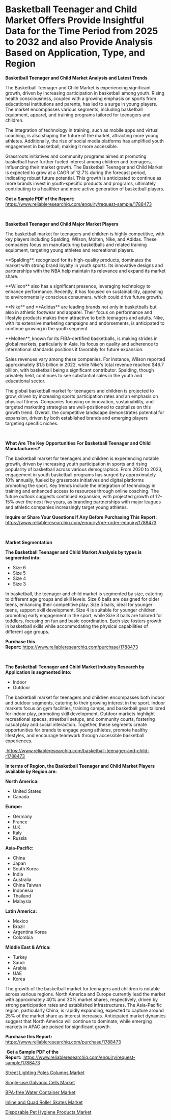 <p><h1>Basketball Teenager and Child Market Offers Provide Insightful Data for the Time Period from 2025 to 2032 and also Provide Analysis Based on Application, Type, and Region</h1></p><p><strong>Basketball Teenager and Child Market Analysis and Latest Trends</strong></p>
<p><p>The Basketball Teenager and Child Market is experiencing significant growth, driven by increasing participation in basketball among youth. Rising health consciousness, coupled with a growing emphasis on sports from educational institutions and parents, has led to a surge in young players. The market encompasses various segments, including basketball equipment, apparel, and training programs tailored for teenagers and children. </p><p>The integration of technology in training, such as mobile apps and virtual coaching, is also shaping the future of the market, attracting more young athletes. Additionally, the rise of social media platforms has amplified youth engagement in basketball, making it more accessible. </p><p>Grassroots initiatives and community programs aimed at promoting basketball have further fueled interest among children and teenagers, influencing their market growth. The Basketball Teenager and Child Market is expected to grow at a CAGR of 12.7% during the forecast period, indicating robust future potential. This growth is anticipated to continue as more brands invest in youth-specific products and programs, ultimately contributing to a healthier and more active generation of basketball players.</p></p>
<p><strong>Get a Sample PDF of the Report:&nbsp;</strong> <a href="https://www.reliableresearchiq.com/enquiry/request-sample/1788473?utm_campaign=1121&utm_medium=2&utm_source=Github&utm_content=ia&utm_term=09022025&utm_id=basketball-teenager-and-child">https://www.reliableresearchiq.com/enquiry/request-sample/1788473</a></p>
<p>&nbsp;</p>
<p><strong>Basketball Teenager and Child Major Market Players</strong></p>
<p><p>The basketball market for teenagers and children is highly competitive, with key players including Spalding, Wilson, Molten, Nike, and Adidas. These companies focus on manufacturing basketballs and related training equipment, targeting young athletes and recreational players.</p><p>**Spalding**, recognized for its high-quality products, dominates the market with strong brand loyalty in youth sports. Its innovative designs and partnerships with the NBA help maintain its relevance and expand its market share.</p><p>**Wilson** also has a significant presence, leveraging technology to enhance performance. Recently, it has focused on sustainability, appealing to environmentally conscious consumers, which could drive future growth.</p><p>**Nike** and **Adidas** are leading brands not only in basketballs but also in athletic footwear and apparel. Their focus on performance and lifestyle products makes them attractive to both teenagers and adults. Nike, with its extensive marketing campaigns and endorsements, is anticipated to continue growing in the youth segment.</p><p>**Molten**, known for its FIBA-certified basketballs, is making strides in global markets, particularly in Asia. Its focus on quality and adherence to international standards positions it favorably for future expansion.</p><p>Sales revenues vary among these companies. For instance, Wilson reported approximately $1.5 billion in 2022, while Nike's total revenue reached $46.7 billion, with basketball being a significant contributor. Spalding, though privately held, continues to see substantial sales in the youth and educational sector.</p><p>The global basketball market for teenagers and children is projected to grow, driven by increasing sports participation rates and an emphasis on physical fitness. Companies focusing on innovation, sustainability, and targeted marketing strategies are well-positioned to capitalize on this growth trend. Overall, the competitive landscape demonstrates potential for expansion, driven by both established brands and emerging players targeting specific niches.</p></p>
<p>&nbsp;</p>
<p><strong>What Are The Key Opportunities For Basketball Teenager and Child Manufacturers?</strong></p>
<p><p>The basketball market for teenagers and children is experiencing notable growth, driven by increasing youth participation in sports and rising popularity of basketball across various demographics. From 2020 to 2023, engagement in youth basketball programs has surged by approximately 10% annually, fueled by grassroots initiatives and digital platforms promoting the sport. Key trends include the integration of technology in training and enhanced access to resources through online coaching. The future outlook suggests continued expansion, with projected growth of 12-15% over the next five years, as branding partnerships with major leagues and athletic companies increasingly target young athletes.</p></p>
<p><strong>Inquire or Share Your Questions If Any Before Purchasing This Report:</strong> <a href="https://www.reliableresearchiq.com/enquiry/pre-order-enquiry/1788473?utm_campaign=1121&utm_medium=2&utm_source=Github&utm_content=ia&utm_term=09022025&utm_id=basketball-teenager-and-child">https://www.reliableresearchiq.com/enquiry/pre-order-enquiry/1788473</a></p>
<p>&nbsp;</p>
<p><strong>Market Segmentation</strong></p>
<p><strong>The Basketball Teenager and Child Market Analysis by types is segmented into:</strong></p>
<p><ul><li>Size 6</li><li>Size 5</li><li>Size 4</li><li>Size 3</li></ul></p>
<p><p>In basketball, the teenager and child market is segmented by size, catering to different age groups and skill levels. Size 6 balls are designed for older teens, enhancing their competitive play. Size 5 balls, ideal for younger teens, support skill development. Size 4 is suitable for younger children, promoting early engagement in the sport, while Size 3 balls are tailored for toddlers, focusing on fun and basic coordination. Each size fosters growth in basketball skills while accommodating the physical capabilities of different age groups.</p></p>
<p><strong>Purchase this Report:&nbsp;</strong><a href="https://www.reliableresearchiq.com/purchase/1788473?utm_campaign=1121&utm_medium=2&utm_source=Github&utm_content=ia&utm_term=09022025&utm_id=basketball-teenager-and-child">https://www.reliableresearchiq.com/purchase/1788473</a></p>
<p>&nbsp;</p>
<p><strong>The Basketball Teenager and Child Market Industry Research by Application is segmented into:</strong></p>
<p><ul><li>Indoor</li><li>Outdoor</li></ul></p>
<p><p>The basketball market for teenagers and children encompasses both indoor and outdoor segments, catering to their growing interest in the sport. Indoor markets focus on gym facilities, training camps, and basketball gear tailored for indoor play, promoting skill development. Outdoor markets highlight recreational spaces, streetball setups, and community courts, fostering casual play and social interaction. Together, these segments create opportunities for brands to engage young athletes, promote healthy lifestyles, and encourage teamwork through accessible basketball experiences.</p></p>
<p><a href="https://www.reliableresearchiq.com/basketball-teenager-and-child-r1788473?utm_campaign=1121&utm_medium=2&utm_source=Github&utm_content=ia&utm_term=09022025&utm_id=basketball-teenager-and-child">&nbsp;https://www.reliableresearchiq.com/basketball-teenager-and-child-r1788473</a></p>
<p><strong>In terms of Region, the Basketball Teenager and Child Market Players available by Region are:</strong></p>
<p>
    <p> <strong> North America: </strong>
        <ul>
            <li>United States</li>
            <li>Canada</li>
        </ul>
        </p> 
    <p> <strong> Europe: </strong>
        <ul>
            <li>Germany</li>
            <li>France</li>
            <li>U.K.</li>
            <li>Italy</li>
            <li>Russia</li>
        </ul>
        </p> 
    <p> <strong> Asia-Pacific: </strong>
        <ul>
            <li>China</li>
            <li>Japan</li>
            <li>South Korea</li>
            <li>India</li>
            <li>Australia</li>
            <li>China Taiwan</li>
            <li>Indonesia</li>
            <li>Thailand</li>
            <li>Malaysia</li>
        </ul>
        </p> 
    <p> <strong> Latin America: </strong>
        <ul>
            <li>Mexico</li>
            <li>Brazil</li>
            <li>Argentina Korea</li>
            <li>Colombia</li>
        </ul>
        </p> 
    <p> <strong> Middle East & Africa: </strong>
        <ul>
            <li>Turkey</li>
            <li>Saudi</li>
            <li>Arabia</li>
            <li>UAE</li>
            <li>Korea</li>
        </ul>
    </p>
    </p>
<p><p>The growth of the basketball market for teenagers and children is notable across various regions. North America and Europe currently lead the market with approximately 40% and 30% market shares, respectively, driven by strong participation rates and established infrastructures. The Asia-Pacific region, particularly China, is rapidly expanding, expected to capture around 25% of the market share as interest increases. Anticipated market dynamics suggest that North America will continue to dominate, while emerging markets in APAC are poised for significant growth.</p></p>
<p><strong>Purchase this Report: </strong><a href="https://www.reliableresearchiq.com/purchase/1788473?utm_campaign=1121&utm_medium=2&utm_source=Github&utm_content=ia&utm_term=09022025&utm_id=basketball-teenager-and-child">https://www.reliableresearchiq.com/purchase/1788473</a></p>
<p>&nbsp;<strong>Get a Sample PDF of the Report:&nbsp;&nbsp;</strong><a href="https://www.reliableresearchiq.com/enquiry/request-sample/1788473?utm_campaign=1121&utm_medium=2&utm_source=Github&utm_content=ia&utm_term=09022025&utm_id=basketball-teenager-and-child">https://www.reliableresearchiq.com/enquiry/request-sample/1788473</a></p>
<p><strong></strong></p>
<p><p><a href="https://github.com/aarajlyre/Market-Research-Report-List-1/blob/main/street-lighting-poles-columns-market.md?utm_campaign=1121&utm_medium=2&utm_source=Github&utm_content=ia&utm_term=09022025&utm_id=basketball-teenager-and-child">Street Lighting Poles Columns Market</a></p><p><a href="https://github.com/fiispend/Market-Research-Report-List-1/blob/main/single-use-galvanic-cells-market.md?utm_campaign=1121&utm_medium=2&utm_source=Github&utm_content=ia&utm_term=09022025&utm_id=basketball-teenager-and-child">Single-use Galvanic Cells Market</a></p><p><a href="https://github.com/ritooesiaba/Market-Research-Report-List-1/blob/main/bpa-free-water-container-market.md?utm_campaign=1121&utm_medium=2&utm_source=Github&utm_content=ia&utm_term=09022025&utm_id=basketball-teenager-and-child">BPA-free Water Container Market</a></p><p><a href="https://github.com/raaschadonle/Market-Research-Report-List-1/blob/main/inline-and-quad-roller-skates-market.md?utm_campaign=1121&utm_medium=2&utm_source=Github&utm_content=ia&utm_term=09022025&utm_id=basketball-teenager-and-child">Inline and Quad Roller Skates Market</a></p><p><a href="https://github.com/sawrovpipolo/Market-Research-Report-List-1/blob/main/disposable-pet-hygiene-products-market.md?utm_campaign=1121&utm_medium=2&utm_source=Github&utm_content=ia&utm_term=09022025&utm_id=basketball-teenager-and-child">Disposable Pet Hygiene Products Market</a></p></p>